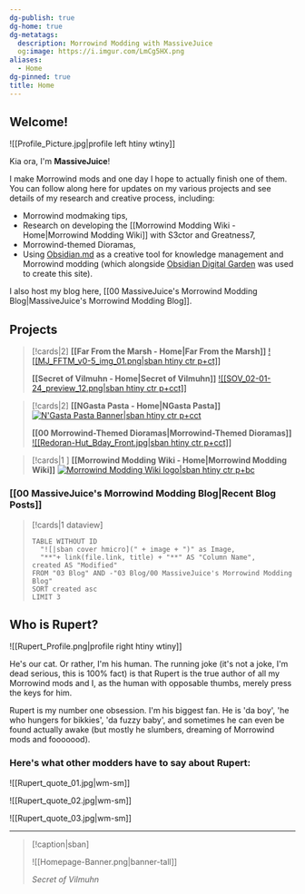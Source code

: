 ```yaml
---
dg-publish: true
dg-home: true
dg-metatags:
  description: Morrowind Modding with MassiveJuice
  og:image: https://i.imgur.com/LmCg5HX.png
aliases:
  - Home
dg-pinned: true
title: Home
---
```


## Welcome! 

![[Profile_Picture.jpg|profile left htiny wtiny]]

Kia ora, I'm **MassiveJuice**!

I make Morrowind mods and one day I hope to actually finish one of them. You can follow along here for updates on my various projects and see details of my research and creative process, including:

- Morrowind modmaking tips,
- Research on developing the [[Morrowind Modding Wiki - Home|Morrowind Modding Wiki]] with S3ctor and Greatness7,
- Morrowind-themed Dioramas,
- Using [Obsidian.md](https://obsidian.md/) as a creative tool for knowledge management and Morrowind modding (which alongside [Obsidian Digital Garden](https://dg-docs.ole.dev/) was used to create this site).

I also host my blog here, [[00 MassiveJuice's Morrowind Modding Blog|MassiveJuice's Morrowind Modding Blog]]. 

## Projects

> [!cards|2]
> **[[Far From the Marsh - Home|Far From the Marsh]]**
> [![[MJ_FFTM_v0-5_img_01.png|sban htiny ctr p+ct]]](https://morrowind-modding-with-massivejuice.vercel.app/00-projects/far-from-the-marsh/far-from-the-marsh-home/)
> 
> **[[Secret of Vilmuhn - Home|Secret of Vilmuhn]]**
> [![[SOV_02-01-24_preview_12.png|sban htiny ctr p+cct]]](https://morrowind-modding-with-massivejuice.vercel.app/00-projects/secret-of-vilmuhn/secret-of-vilmuhn-home/)

> [!cards|2]
> **[[NGasta Pasta - Home|NGasta Pasta]]**
> [![N'Gasta Pasta Banner|sban htiny ctr p+cct](https://lh3.googleusercontent.com/drive-viewer/AKGpihZUa6leQu5jTX_2fkTUo_QCTfo-plHIs98i7rm45NKjiMsBN1Xus1SrsaPYzdvAJ5O-hmwhEN3Bf_I6EV5M9r8L6ytV1xMbUQ=s1600-rw-v1)](https://morrowind-modding-with-massivejuice.vercel.app/00-projects/n-gasta-pasta/n-gasta-pasta-home/)
> 
> **[[00 Morrowind-Themed Dioramas|Morrowind-Themed Dioramas]]**
> [![[Redoran-Hut_Bday_Front.jpg|sban htiny ctr p+cct]]](https://morrowind-modding-with-massivejuice.vercel.app/00-projects/dioramas/00-morrowind-themed-dioramas/)

> [!cards|1 ]
> **[[Morrowind Modding Wiki - Home|Morrowind Modding Wiki]]**
> [![Morrowind Modding Wiki logo|sban htiny ctr p+bc](https://i.imgur.com/zgSyOsd.png)](https://morrowind-modding-with-massivejuice.vercel.app/00-projects/morrowind-modding-wiki/morrowind-modding-wiki-home/)

### [[00 MassiveJuice's Morrowind Modding Blog|Recent Blog Posts]]

> [!cards|1 dataview] 
> ```dataview 
> TABLE WITHOUT ID 
> 	"![|sban cover hmicro](" + image + ")" as Image, 
> 	"**"+ link(file.link, title) + "**" AS "Column Name", 
> created AS "Modified"
> FROM "03 Blog" AND -"03 Blog/00 MassiveJuice's Morrowind Modding Blog"
> SORT created asc
> LIMIT 3
> ```

## Who is Rupert?

![[Rupert_Profile.png|profile right htiny wtiny]]

He's our cat. Or rather, I'm his human. The running joke (it's not a joke, I'm dead serious, this is 100% fact) is that Rupert is the true author of all my Morrowind mods and I, as the human with opposable thumbs, merely press the keys for him. 

Rupert is my number one obsession. I'm his biggest fan. He is 'da boy', 'he who hungers for bikkies', 'da fuzzy baby', and sometimes he can even be found actually awake (but mostly he slumbers, dreaming of Morrowind mods and fooooood).

### Here's what other modders have to say about Rupert:

![[Rupert_quote_01.jpg|wm-sm]]

![[Rupert_quote_02.jpg|wm-sm]]

![[Rupert_quote_03.jpg|wm-sm]]

---

> [!caption|sban]
> 
> ![[Homepage-Banner.png|banner-tall]]
> 
> _Secret of Vilmuhn_
